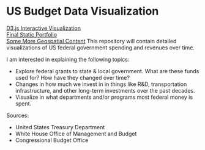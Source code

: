 # US Budget Data Visualization
[D3.js Interactive Visualization](https://itlyons.github.io/USBudget_DataVisualization/Interactive/new-scaffold/app/index.html)  
[Final Static Portfolio](https://itlyons.github.io/USBudget_DataVisualization/Final_Static_Portfolio.html)  
[Some More Geospatial Content](https://itlyons.github.io/USBudget_DataVisualization/Geospatial/geospatial_redo.html)
This repository will contain detailed visualizations of US federal government spending and revenues over time.  


I am interested in explaining the following topics:
* Explore federal grants to state & local government. What are these funds used for? How have they changed over time?
* Changes in how much we invest in in things like R&D, transportation infrastructure, and other long-term investments over the past decades. 
* Visualize in what departments and/or programs most federal money is spent.

Sources:
* United States Treasury Department
* White House Office of Management and Budget  
* Congressional Budget Office


